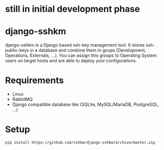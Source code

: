 # still in initial development phase

# django-sshkm
django-sshkm is a Django based ssh-key management tool.
It stores ssh-public-keys in a database and combine them in goups (Development, Operations, Externals, ...). You can assign this groups to Operating System users on target hosts and are able to deploy your configurations.

# Requirements
- Linux
- RabbitMQ
- Django compatible database like (SQLite, MySQL/MariaDB, PostgreSQL, ...)

# Setup
```bash
pip install https://github.com/sshkm/django-sshkm/archive/master.zip
```
